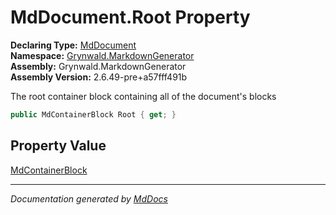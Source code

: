 ﻿<!--  
  <auto-generated>   
    The contents of this file were generated by a tool.  
    Changes to this file may be list if the file is regenerated  
  </auto-generated>   
-->

# MdDocument.Root Property

**Declaring Type:** [MdDocument](../index.md)  
**Namespace:** [Grynwald.MarkdownGenerator](../../index.md)  
**Assembly:** Grynwald.MarkdownGenerator  
**Assembly Version:** 2.6.49\-pre+a57fff491b

The root container block containing all of the document's blocks

```csharp
public MdContainerBlock Root { get; }
```

## Property Value

[MdContainerBlock](../../MdContainerBlock/index.md)

___

*Documentation generated by [MdDocs](https://github.com/ap0llo/mddocs)*
